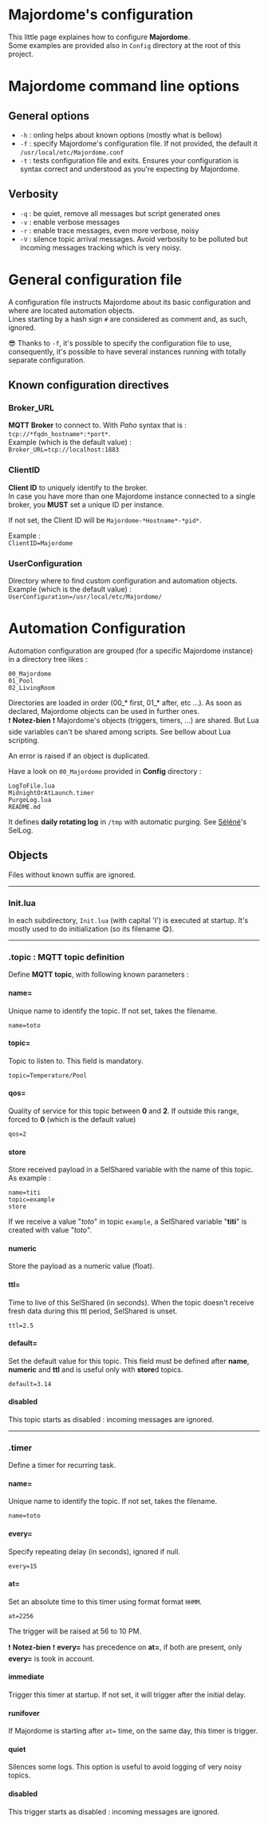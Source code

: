 Majordome's configuration
=========================

This little page explaines how to configure **Majordome**.<br>
Some examples are provided also in `Config` directory at the root of this project.

# Majordome command line options

## General options
- `-h` : onling helps about known options (mostly what is bellow)
- `-f` : specify Majordome's configuration file. If not provided, the default it `/usr/local/etc/Majordome.conf`
- `-t` : tests configuration file and exits. Ensures your configuration is syntax correct and understood as you're expecting by Majordome.

## Verbosity
- `-q` : be quiet, remove all messages but script generated ones
- `-v` : enable verbose messages
- `-r` : enable trace messages, even more verbose, noisy
- `-V` : silence topic arrival messages. Avoid verbosity to be polluted but incoming messages tracking which is very noisy.

# General configuration file

A configuration file instructs Majordome about its basic configuration and where are located automation objects.<br>
Lines starting by a hash sign `#` are considered as comment and, as such, ignored.

:sunglasses: Thanks to `-f`, it's possible to specify the configuration file to use, consequently, it's possible to have several instances running with totally separate configuration.

## Known configuration directives
### Broker_URL
**MQTT Broker** to connect to. With *Paho* syntax that is : `tcp://*fqdn_hostname*:*port*`.<br>
Example (which is the default value) :<br>
`Broker_URL=tcp://localhost:1883`

### ClientID
**Client ID** to uniquely identify to the broker.<br> In case you have more than one Majordome instance connected to a single broker, you **MUST** set a unique ID per instance.

If not set, the Client ID will be `Majordome-*Hostname*-*pid*`.

Example :<br>
`ClientID=Majordome`

### UserConfiguration
Directory where to find custom configuration and automation objects.<br>
Example (which is the default value) :<br>
``UserConfiguration=/usr/local/etc/Majordome/``

# Automation Configuration

Automation configuration are grouped (for a specific Majordome instance) in a directory tree likes :
```
00_Majordome
01_Pool
02_LivingRoom
```

Directories are loaded in order (00_* first, 01_* after, etc ...). As soon as declared, Majordome objects can be used in further ones.<br>
:exclamation: **Notez-bien** :exclamation: Majordome's objects (triggers, timers, ...) are shared. But Lua side variables can't be shared among scripts. See bellow about Lua scripting.

An error is raised if an object is duplicated.

Have a look on `00_Majordome` provided in **Config** directory : 
```
LogToFile.lua
MidnightOrAtLaunch.timer
PurgeLog.lua
README.md
```
It defines **daily rotating log** in `/tmp` with automatic purging. See [Séléné](https://github.com/destroyedlolo/Selene)'s SelLog.

## Objects
Files without known suffix are ignored.

---

### Init.lua
In each subdirectory, `Init.lua` (with capital 'I') is executed at startup. It's mostly used to do initialization (so its filename :yum:).

---

### .topic : MQTT topic definition
Define **MQTT topic**, with following known parameters :
#### name=
Unique name to identify the topic. If not set, takes the filename.
```
name=toto
```
#### topic=
Topic to listen to. This field is mandatory.
```
topic=Temperature/Pool
```

#### qos=
Quality of service for this topic between **0** and **2**. If outside this range, forced to **0** (which is the default value)
```
qos=2
```
#### store
Store received payload in a SelShared variable with the name of this topic. As example :
```
name=titi
topic=example
store
```
If we receive a value "*toto*" in topic `example`, a SelShared variable "**titi**" is created with value "*toto*".
#### numeric
Store the payload as a numeric value (float).
#### ttl=
Time to live of this SelShared (in seconds). When the topic doesn't receive fresh data during this ttl period, SelShared is unset.
```
ttl=2.5
```
#### default=
Set the default value for this topic. This field must be defined after **name**, **numeric** and **ttl** and is useful only with **store**d topics.
```
default=3.14
```
#### disabled
This topic starts as disabled : incoming messages are ignored.

---

### .timer
Define a timer for recurring task.

#### name=
Unique name to identify the topic. If not set, takes the filename.
```
name=toto
```

#### every=
Specify repeating delay (in seconds), ignored if null.
```
every=15
```

#### at=
Set an absolute time to this timer using format format `HHMM`.
```
at=2256
```
The trigger will be raised at 56 to 10 PM.

:exclamation: **Notez-bien** :exclamation: **every=** has precedence on **at=**, if both are present, only **every=** is took in account.

#### immediate
Trigger this timer at startup. If not set, it will trigger after the initial delay.

#### runifover
If Majordome is starting after `at=` time, on the same day, this timer is trigger.

#### quiet
Silences some logs. This option is useful to avoid logging of very noisy topics.

#### disabled
This trigger starts as disabled : incoming messages are ignored.
